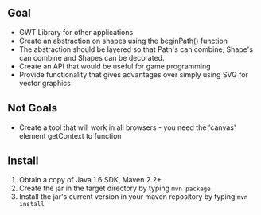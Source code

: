 Goal
----

* GWT Library for other applications
* Create an abstraction on shapes using the beginPath() function
* The abstraction should be layered so that Path's can combine, Shape's can combine and Shapes can be decorated.
* Create an API that would be useful for game programming
* Provide functionality that gives advantages over simply using SVG for vector graphics

Not Goals
---------

* Create a tool that will work in all browsers - you need the 'canvas' element getContext to function

Install
-------

1. Obtain a copy of Java 1.6 SDK, Maven 2.2+
2. Create the jar in the target directory by typing `mvn package`
3. Install the jar's current version in your maven repository by typing `mvn install`
